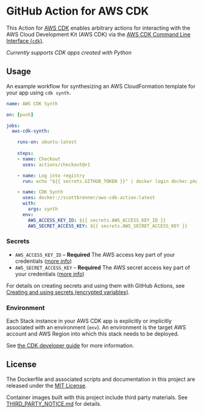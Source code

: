 # GitHub Action for AWS CDK

This Action for [AWS CDK](https://docs.aws.amazon.com/cdk/index.html) enables arbitrary actions for interacting with the AWS Cloud Development Kit (AWS CDK) via the [AWS CDK Command Line Interface (`cdk`)](https://docs.aws.amazon.com/cdk/latest/guide/tools.html#cli).

_Currently supports CDK apps created with Python_

## Usage

An example workflow for synthesizing an AWS CloudFormation template for your app using `cdk synth`.

```yaml
name: AWS CDK Synth

on: [push]

jobs:
  aws-cdk-synth:

    runs-on: ubuntu-latest
    
    steps:
    - name: Checkout
      uses: actions/checkout@v1

    - name: Log into registry
      run: echo "${{ secrets.GITHUB_TOKEN }}" | docker login docker.pkg.github.com -u ${{ github.actor }} --password-stdin

    - name: CDK Synth
      uses: docker://scottbrenner/aws-cdk-action:latest
      with:
        args: synth
      env:
        AWS_ACCESS_KEY_ID: ${{ secrets.AWS_ACCESS_KEY_ID }}
        AWS_SECRET_ACCESS_KEY: ${{ secrets.AWS_SECRET_ACCESS_KEY }}
```

### Secrets

- `AWS_ACCESS_KEY_ID` – **Required** The AWS access key part of your credentials ([more info](https://docs.aws.amazon.com/general/latest/gr/aws-sec-cred-types.html#access-keys-and-secret-access-keys))
- `AWS_SECRET_ACCESS_KEY` – **Required** The AWS secret access key part of your credentials ([more info](https://docs.aws.amazon.com/general/latest/gr/aws-sec-cred-types.html#access-keys-and-secret-access-keys))

For details on creating secrets and using them with GitHub Actions, see [Creating and using secrets (encrypted variables)](https://help.github.com/en/articles/virtual-environments-for-github-actions#creating-and-using-secrets-encrypted-variables).

### Environment

Each Stack instance in your AWS CDK app is explicitly or implicitly associated with an environment (`env`). An environment is the target AWS account and AWS Region into which this stack needs to be deployed. 

See [the CDK developer guide](https://docs.aws.amazon.com/cdk/latest/guide/environments.html) for more information.

## License

The Dockerfile and associated scripts and documentation in this project are released under the [MIT License](LICENSE).

Container images built with this project include third party materials. See [THIRD_PARTY_NOTICE.md](THIRD_PARTY_NOTICE.md) for details.
